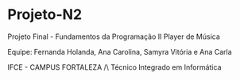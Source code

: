# Projeto-N2
Projeto Final -  Fundamentos da Programação II 
Player de Música

Equipe: Fernanda Holanda, Ana Carolina, Samyra  Vitória e Ana Carla

IFCE - CAMPUS FORTALEZA /\ Técnico Integrado em Informática
